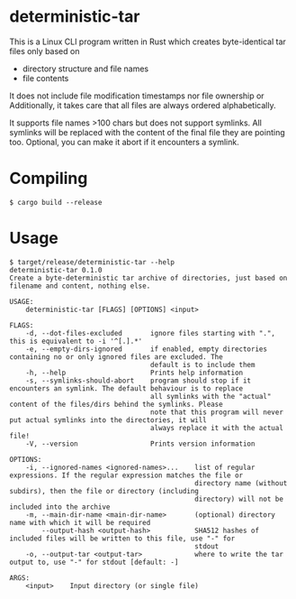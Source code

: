 # deterministic-tar

This is a Linux CLI program written in Rust which creates byte-identical tar files only based on

* directory structure and file names
* file contents

It does not include file modification timestamps nor file ownership or 
Additionally, it takes care that all files are always ordered alphabetically.

It supports file names >100 chars but does not support symlinks.
All symlinks will be replaced with the content of the final file they are pointing too.
Optional, you can make it abort if it encounters a symlink.


# Compiling

```
$ cargo build --release
```

# Usage

```
$ target/release/deterministic-tar --help
deterministic-tar 0.1.0
Create a byte-deterministic tar archive of directories, just based on filename and content, nothing else.

USAGE:
    deterministic-tar [FLAGS] [OPTIONS] <input>

FLAGS:
    -d, --dot-files-excluded       ignore files starting with ".", this is equivalent to -i '^[.].*'
    -e, --empty-dirs-ignored       if enabled, empty directories containing no or only ignored files are excluded. The
                                   default is to include them
    -h, --help                     Prints help information
    -s, --symlinks-should-abort    program should stop if it encounters an symlink. The default behaviour is to replace
                                   all symlinks with the "actual" content of the files/dirs behind the symlinks. Please
                                   note that this program will never put actual symlinks into the directories, it will
                                   always replace it with the actual file!
    -V, --version                  Prints version information

OPTIONS:
    -i, --ignored-names <ignored-names>...    list of regular expressions. If the regular expression matches the file or
                                              directory name (without subdirs), then the file or directory (including
                                              directory) will not be included into the archive
    -m, --main-dir-name <main-dir-name>       (optional) directory name with which it will be required
        --output-hash <output-hash>           SHA512 hashes of included files will be written to this file, use "-" for
                                              stdout
    -o, --output-tar <output-tar>             where to write the tar output to, use "-" for stdout [default: -]

ARGS:
    <input>    Input directory (or single file)
```

